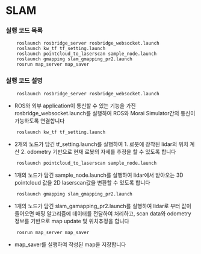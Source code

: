# SLAM

### 실행 코드 목록
```
    roslaunch rosbridge_server rosbridge_websocket.launch
    roslaunch kw_tf tf_setting.launch
    roslaunch pointcloud_to_laserscan sample_node.launch
    roslaunch gmapping slam_gmapping_pr2.launch
    rosrun map_server map_saver
```
### 실행 코드 설명
```
    roslaunch rosbridge_server rosbridge_websocket.launch
```
- ROS와 외부 application이 통신할 수 있는 기능을 가진 rosbridge_websocket.launch를 실행하여 ROS와 Morai Simulator간의 통신이 가능하도록 연결합니다
```
    roslaunch kw_tf tf_setting.launch
```
- 2개의 노드가 담긴 tf_setting.launch를 실행하여 1. 로봇에 장착된 lidar의 위치 계산 2. odometry 기반으로 현재 로봇의 자세를 추정을 할 수 있도록 합니다  

```
    roslaunch pointcloud_to_laserscan sample_node.launch
```
- 1개의 노드가 담긴 sample_node.launch를 실행하여 lidar에서 받아오는 3D pointcloud 값을 2D laserscan값을 변환할 수 있도록 합니다

```
    roslaunch gmapping slam_gmapping_pr2.launch
```
- 1개의 노드가 담긴 slam_gamapping_pr2.launch를 실행하여 lidar로 부터 값이 들어오면 매핑 알고리즘에 데이터를 전달하여 처리하고, scan data와 odometry정보를 기반으로 map update 및 위치추정을 합니다

```
    rosrun map_server map_saver
```
- map_saver를 실행하여 작성된 map을 저장합니다

